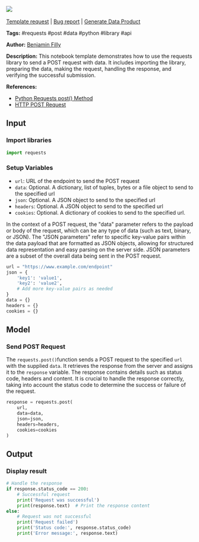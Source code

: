 <a href="https://app.naas.ai/user-redirect/naas/downloader?url=https://raw.githubusercontent.com/jupyter-naas/awesome-notebooks/master/Request/Request_Sending_POST_Requests_with_Data.ipynb" target="_parent"><img src="https://naasai-public.s3.eu-west-3.amazonaws.com/Open_in_Naas_Lab.svg"/></a><br><br><a href="https://github.com/jupyter-naas/awesome-notebooks/issues/new?assignees=&labels=&template=template-request.md&title=Tool+-+Action+of+the+notebook+">Template request</a> | <a href="https://github.com/jupyter-naas/awesome-notebooks/issues/new?assignees=&labels=bug&template=bug_report.md&title=Request+-+Sending+POST+s+with+Data:+Error+short+description">Bug report</a> | <a href="https://app.naas.ai/user-redirect/naas/downloader?url=https://raw.githubusercontent.com/jupyter-naas/awesome-notebooks/master/Naas/Naas_Start_data_product.ipynb" target="_parent">Generate Data Product</a>

**Tags:** #requests #post #data #python #library #api

**Author:** [Benjamin Filly](https://www.linkedin.com/in/benjamin-filly-05427727a/)

**Description:** This notebook template demonstrates how to use the requests library to send a POST request with data. It includes importing the library, preparing the data, making the request, handling the response, and verifying the successful submission.

**References:**
- [Python Requests post() Method](https://www.w3schools.com/python/ref_requests_post.asp)
- [HTTP POST Request](https://www.w3schools.com/tags/ref_httpmethods.asp)

## Input

### Import libraries


```python
import requests
```

### Setup Variables
- `url`: URL of the endpoint to send the POST request
- `data`: Optional. A dictionary, list of tuples, bytes or a file object to send to the specified url
- `json`: Optional. A JSON object to send to the specified url
- `headers`: Optional. A JSON object to send to the specified url
- `cookies`: Optional. A dictionary of cookies to send to the specified url.

In the context of a POST request, the "data" parameter refers to the payload or body of the request, which can be any type of data (such as text, binary, or JSON). The "JSON parameters" refer to specific key-value pairs within the data payload that are formatted as JSON objects, allowing for structured data representation and easy parsing on the server side. JSON parameters are a subset of the overall data being sent in the POST request.


```python
url = "https://www.example.com/endpoint"
json = {
    'key1': 'value1',
    'key2': 'value2',
    # Add more key-value pairs as needed
}
data = {}
headers = {}
cookies = {}
```

## Model

### Send POST Request

The `requests.post()`function sends a POST request to the specified `url` with the supplied `data`. It retrieves the response from the server and assigns it to the `response` variable. The response contains details such as status code, headers and content. It is crucial to handle the response correctly, taking into account the status code to determine the success or failure of the request.


```python
response = requests.post(
    url,
    data=data,
    json=json,
    headers=headers,
    cookies=cookies
)
```

## Output

### Display result


```python
# Handle the response
if response.status_code == 200:
    # Successful request
    print('Request was successful')
    print(response.text)  # Print the response content
else:
    # Request was not successful
    print('Request failed')
    print('Status code:', response.status_code)
    print('Error message:', response.text)
```
